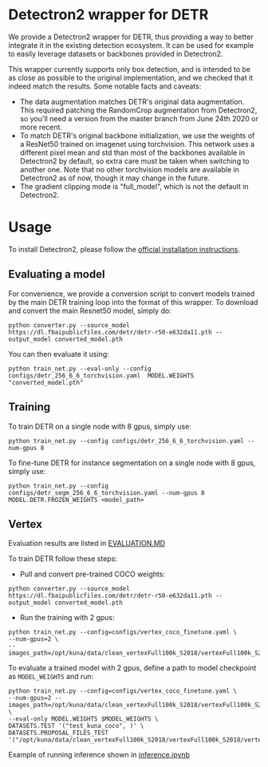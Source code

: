 Detectron2 wrapper for DETR
=======

We provide a Detectron2 wrapper for DETR, thus providing a way to better integrate it in the existing detection ecosystem. It can be used for example to easily leverage datasets or backbones provided in Detectron2.

This wrapper currently supports only box detection, and is intended to be as close as possible to the original implementation, and we checked that it indeed match the results. Some notable facts and caveats:
- The data augmentation matches DETR's original data augmentation. This required patching the RandomCrop augmentation from Detectron2, so you'll need a version from the master branch from June 24th 2020 or more recent.
- To match DETR's original backbone initialization, we use the weights of a ResNet50 trained on imagenet using torchvision. This network uses a different pixel mean and std than most of the backbones available in Detectron2 by default, so extra care must be taken when switching to another one. Note that no other torchvision models are available in Detectron2 as of now, though it may change in the future.
- The gradient clipping mode is "full_model", which is not the default in Detectron2.

# Usage

To install Detectron2, please follow the [official installation instructions](https://github.com/facebookresearch/detectron2/blob/master/INSTALL.md).

## Evaluating a model

For convenience, we provide a conversion script to convert models trained by the main DETR training loop into the format of this wrapper. To download and convert the main Resnet50 model, simply do:

```
python converter.py --source_model https://dl.fbaipublicfiles.com/detr/detr-r50-e632da11.pth --output_model converted_model.pth
```

You can then evaluate it using:
```
python train_net.py --eval-only --config configs/detr_256_6_6_torchvision.yaml  MODEL.WEIGHTS "converted_model.pth"
```


## Training

To train DETR on a single node with 8 gpus, simply use:
```
python train_net.py --config configs/detr_256_6_6_torchvision.yaml --num-gpus 8
```

To fine-tune DETR for instance segmentation on a single node with 8 gpus, simply use:
```
python train_net.py --config configs/detr_segm_256_6_6_torchvision.yaml --num-gpus 8 MODEL.DETR.FROZEN_WEIGHTS <model_path>
```

## Vertex

Evaluation results are listed in [EVALUATION.MD](EVALUATION.md)

To train DETR follow these steps:
- Pull and convert pre-trained COCO weights:
```
python converter.py --source_model https://dl.fbaipublicfiles.com/detr/detr-r50-e632da11.pth --output_model converted_model.pth
```
- Run the training with 2 gpus:
```
python train_net.py --config=configs/vertex_coco_finetune.yaml \
--num-gpus=2 \
--images_path=/opt/kuna/data/clean_vertexFull100k_S2018/vertexFull100k_S2018/JPEGImages
```

To evaluate a trained model with 2 gpus, define a path to model checkpoint as `MODEL_WEIGHTS` and run:

```
python train_net.py --config=configs/vertex_coco_finetune.yaml \
--num-gpus=2 --images_path=/opt/kuna/data/clean_vertexFull100k_S2018/vertexFull100k_S2018/JPEGImages \
--eval-only MODEL.WEIGHTS $MODEL_WEIGHTS \
DATASETS.TEST '("test_kuna_coco", )' \
DATASETS.PROPOSAL_FILES_TEST '("/opt/kuna/data/clean_vertexFull100k_S2018/vertexFull100k_S2018/vertex_coco/test_coco_dataset.json",)'
```

Example of running inference shown in [inference.ipynb](inference.ipynb)
